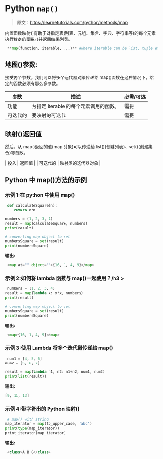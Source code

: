 # Python `map()`

> 原文：<https://learnetutorials.com/python/methods/map>

内置函数映射()有助于对指定表(列表、元组、集合、字典、字符串等)的每个元素执行给定的函数。)并返回结果列表。

```py
 **map(function, iterable, ...)** #where iterable can be list, tuple etc 

```

## 地图()参数:

接受两个参数。我们可以将多个迭代器对象传递给 map()函数在这种情况下，给定的函数必须有那么多参数。

| 参数 | 描述 | 必需/可选 |
| --- | --- | --- |
| 功能 | 为指定 iterable 的每个元素调用的函数。 | 需要 |
| 可迭代的 | 要映射的可迭代 | 需要 |

## 映射()返回值

然后，从 map()返回的值(map 对象)可以传递给 list()(创建列表)、set()(创建集合)等函数。

| 投入 | 返回值 |
| 可迭代的 | 映射类的迭代器对象 |

## Python 中 map()方法的示例

### 示例 1:在 python 中使用 map()

```py
 def calculateSquare(n):
    return n*n

numbers = (1, 2, 3, 4)
result = map(calculateSquare, numbers)
print(result)

# converting map object to set
numbersSquare = set(result)
print(numbersSquare) 

```

**输出:**

```py
 <map at="" object="">{16, 1, 4, 9}</map>
```

### 示例 2:如何将 lambda 函数与 map()一起使用？/h3 >

```py
 numbers = (1, 2, 3, 4)
result = map(lambda x: x*x, numbers)
print(result)

# converting map object to set
numbersSquare = set(result)
print(numbersSquare) 

```

**输出:**

```py
 <map>{16, 1, 4, 9}</map>
```

### 示例 3:使用 Lambda 将多个迭代器传递给 map()

```py
 num1 = [4, 5, 6]
num2 = [5, 6, 7]

result = map(lambda n1, n2: n1+n2, num1, num2)
print(list(result)) 

```

**输出:**

```py
[9, 11, 13] 
```

### 示例 4:带字符串的 Python 映射()

```py
 # map() with string
map_iterator = map(to_upper_case, 'abc')
print(type(map_iterator))
print_iterator(map_iterator) 

```

**输出:**

```py
 <class>A B C</class> 
```